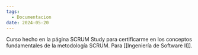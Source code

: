 ```yaml
---
tags:
  - Documentacion
date: 2024-05-20
---
```

Curso hecho en la página SCRUM Study para certificarme en los conceptos fundamentales de la metodología SCRUM. Para [[Ingeniería de Software II]].